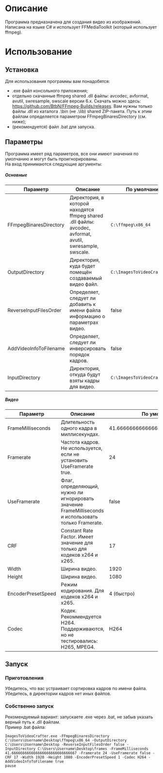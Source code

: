 # Описание
Программа предназначена для создания видео из изображений. Написана на языке C# и использует FFMediaToolkit (который использует ffmpeg). 


# Использование
## Установка
Для использования программы вам понадобятся:
- .exe файл консольного приложения;
- отдельно скачанные ffmpeg shared .dll файлы: avcodec, avformat, avutil, swresample, swscale версии 6.x. Скачать можно здесь: https://github.com/BtbN/FFmpeg-Builds/releases. Вам нужны только файлы .dll из каталога .\bin (не .\lib) shared ZIP-пакета. Путь к этим файлам определяется параметром FFmpegBinaresDirectory (см. ниже);   
- (рекомендуется) файл .bat для запуска.
## Параметры
Программа имеет ряд параметров, все они имеют значения по умолчанию и могут быть проигнорированы.  
На вход принимаются следующие аргументы:  

##### Основные
|Параметр|Описание|По умолчанию|Допустимые|
|---|---|---|---|
|FFmpegBinaresDirectory|Директория, в которой находятся ffmpeg shared .dll файлы: avcodec, avformat, avutil, swresample, swscale.|`C:\ffmpeg\x86_64`|`[том]:\[имя]\[имя]`|
|OutputDirectory|Директория, куда будет помещён создаваемый видео файл.|`C:\ImagesToVideoCrafter\Out`|`[том]:\[имя]\[имя]`|
|ReverseInputFilesOrder|Определяет, следует ли добавить к имени файла информацию о параметрах видео.|false|true / false|
|AddVideoInfoToFilename|Определяет, следует ли инверсировать порядок кадров.|false|true / false|
|InputDirectory|Директория, откуда будут взяты кадры для видео.|`C:\ImagesToVideoCrafter\In`|`[том]:\[имя]\[имя]`|
##### Видео
|Параметр|Описание|По умолчанию|Допустимые|
|---|---|---|---|
|FrameMilliseconds|Длительность одного кадра в миллисекундах.|41.666666666666666666666666666667|(c# double parse from string)|
|Framerate|Частота кадров. Не используется, если не установить UseFramerate true.|24||
|UseFramerate| Флаг, определяющий, нужно ли игнорировать значение FrameMilliseconds и использовать только Framerate.|false|true / false|
|CRF|Constant Rate Factor. Имеет значение для только для кодеков x264 и x265. |17||
|Width|Ширина видео.|1920||
|Height|Ширина видео.|1080||
|EncoderPresetSpeed|Режим кодирования. Для кодеков x264 и x265. |4 (быстро)|0-8 (0 - быстро, 8 - медленно)|
|Codec|Кодек. Рекоммендуется H264. Поддерживаются, но не тестировались: H265, MPEG4.|H264|H264 / H265 / MPEG4|
 
## Запуск
### Приготовления
Убедитесь, что вас устраивает сортировка кадров по имени файла.  
Убедитесь, в директории кадров нет иных файлов.  
### Собственно запуск
Рекомендуемый вариант: запускаете .exe через .bat, не забыв указать верный путь к .dll файлам.  
Пример .bat файла:

    ImagesToVideoCrafter.exe -FFmpegBinaresDirectory C:\Users\Username\Desktop\ffmpeg\x86_64 -OutputDirectory C:\Users\Username\Desktop -ReverseInputFilesOrder false -InputDirectory C:\Users\Username\Desktop\frames -FrameMilliseconds 41.666666666666666666666666666667 -Framerate 24 -UseFramerate false -CRF 17 -Width 1920 -Height 1080 -EncoderPresetSpeed 1 -Codec H264 -AddVideoInfoToFilename true
    pause
